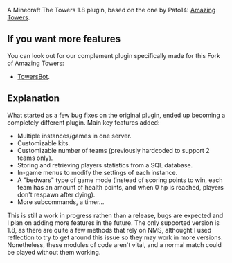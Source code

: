 A Minecraft The Towers 1.8 plugin, based on the one by Pato14: [Amazing Towers](https://www.spigotmc.org/resources/amazingtowers-1-8-x-1-12-x-bungee-mode-thetowers-minigame-recoded.26858/).

## If you want more features
You can look out for our complement plugin specifically made for this Fork of Amazing Towers: 
- [TowersBot](https://github.com/nicoliee/TowersBot).

## Explanation
What started as a few bug fixes on the original plugin, ended up becoming a completely different plugin. Main key features added:
- Multiple instances/games in one server.
- Customizable kits.
- Customizable number of teams (previously hardcoded to support 2 teams only).
- Storing and retrieving players statistics from a SQL database.
- In-game menus to modify the settings of each instance.
- A "bedwars" type of game mode (instead of scoring points to win, each team has an amount of health points, and when 0 hp is reached, players don't respawn after dying).
- More subcommands, a timer...

This is still a work in progress rathen than a release, bugs are expected and I plan on adding more features in the future.
The only supported version is 1.8, as there are quite a few methods that rely on NMS, althought I used reflection to try to get around this issue so they may work in more versions. Nonetheless, these modules of code aren't vital, and a normal match could be played without them working.
